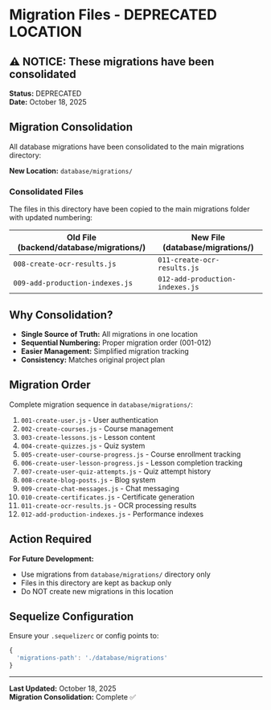 # Migration Files - DEPRECATED LOCATION

## ⚠️ NOTICE: These migrations have been consolidated

**Status:** DEPRECATED  
**Date:** October 18, 2025

## Migration Consolidation

All database migrations have been consolidated to the main migrations directory:

**New Location:** `database/migrations/`

### Consolidated Files

The files in this directory have been copied to the main migrations folder with updated numbering:

| Old File (backend/database/migrations/) | New File (database/migrations/) |
|----------------------------------------|----------------------------------|
| `008-create-ocr-results.js` | `011-create-ocr-results.js` |
| `009-add-production-indexes.js` | `012-add-production-indexes.js` |

## Why Consolidation?

- **Single Source of Truth:** All migrations in one location
- **Sequential Numbering:** Proper migration order (001-012)
- **Easier Management:** Simplified migration tracking
- **Consistency:** Matches original project plan

## Migration Order

Complete migration sequence in `database/migrations/`:

1. `001-create-user.js` - User authentication
2. `002-create-courses.js` - Course management
3. `003-create-lessons.js` - Lesson content
4. `004-create-quizzes.js` - Quiz system
5. `005-create-user-course-progress.js` - Course enrollment tracking
6. `006-create-user-lesson-progress.js` - Lesson completion tracking
7. `007-create-user-quiz-attempts.js` - Quiz attempt history
8. `008-create-blog-posts.js` - Blog system
9. `009-create-chat-messages.js` - Chat messaging
10. `010-create-certificates.js` - Certificate generation
11. `011-create-ocr-results.js` - OCR processing results
12. `012-add-production-indexes.js` - Performance indexes

## Action Required

**For Future Development:**
- Use migrations from `database/migrations/` directory only
- Files in this directory are kept as backup only
- Do NOT create new migrations in this location

## Sequelize Configuration

Ensure your `.sequelizerc` or config points to:
```javascript
{
  'migrations-path': './database/migrations'
}
```

---

**Last Updated:** October 18, 2025  
**Migration Consolidation:** Complete ✅

